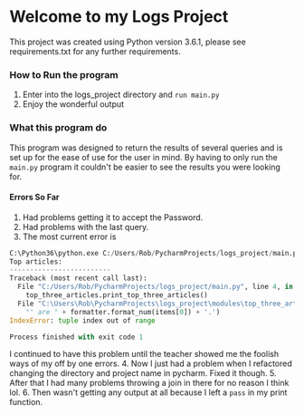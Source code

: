 # Welcome to my Logs Project

This project was created using Python version 3.6.1, please see requirements.txt for any further requirements.

### How to Run the program

1. Enter into the logs_project directory and ```run main.py```
2. Enjoy the wonderful output

### What this program do
This program was designed to return the results of several queries and is set up for the ease of use for the user in 
mind. By having to only run the ```main.py``` program it couldn't be easier to see the results you were looking for.

#### Errors So Far

1. Had problems getting it to accept the Password.
2. Had problems with the last query.
3. The most current error is

```Python
C:\Python36\python.exe C:/Users/Rob/PycharmProjects/logs_project/main.py
Top articles:
-------------------------
Traceback (most recent call last):
  File "C:/Users/Rob/PycharmProjects/logs_project/main.py", line 4, in <module>
    top_three_articles.print_top_three_articles()
  File "C:\Users\Rob\PycharmProjects\logs_project\modules\top_three_articles.py", line 25, in print_top_three_articles
    "' are " + formatter.format_num(items[0]) + '.')
IndexError: tuple index out of range

Process finished with exit code 1
```
I continued to have this problem until the teacher showed me the foolish ways of my off by one errors.
4. Now I just had a problem when I refactored changing the directory and project name in pycharm. Fixed it though.
5. After that I had many problems throwing a join in there for no reason I think lol.
6. Then wasn't getting any output at all because I left a ```pass``` in my print function.